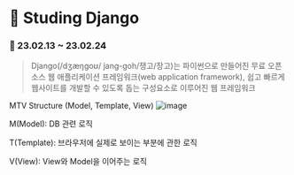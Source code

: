 # 📃 Studing Django
### 📅 23.02.13 ~ 23.02.24

> Django(/dʒæŋɡoʊ/ jang-goh/쟁고/장고)는 파이썬으로 만들어진 무료 오픈소스 웹 애플리케이션 프레임워크(web application framework), 
> 쉽고 빠르게 웹사이트를 개발할 수 있도록 돕는 구성요소로 이루어진 웹 프레임워크

MTV Structure (Model, Template, View) 
![image](https://user-images.githubusercontent.com/116260619/218413688-97310461-f554-4cab-a6eb-141722289839.png)

M(Model): DB 관련 로직

T(Template): 브라우저에 실제로 보이는 부분에 관한 로직

V(View): View와 Model을 이어주는 로직
 
